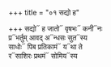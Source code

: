 +++
title = "०१ सद्यो ह"

+++
सद्यो᳓ ह जातो᳓ वृषभः᳓ कनी᳓नः  
प्र᳓भर्तुम् आवद् अ᳓न्धसः सुत᳓स्य  
साधोः᳓ पिब प्रतिकामं᳓ य᳓था ते  
र᳓साशिरः प्रथमं᳓ सोमिय᳓स्य